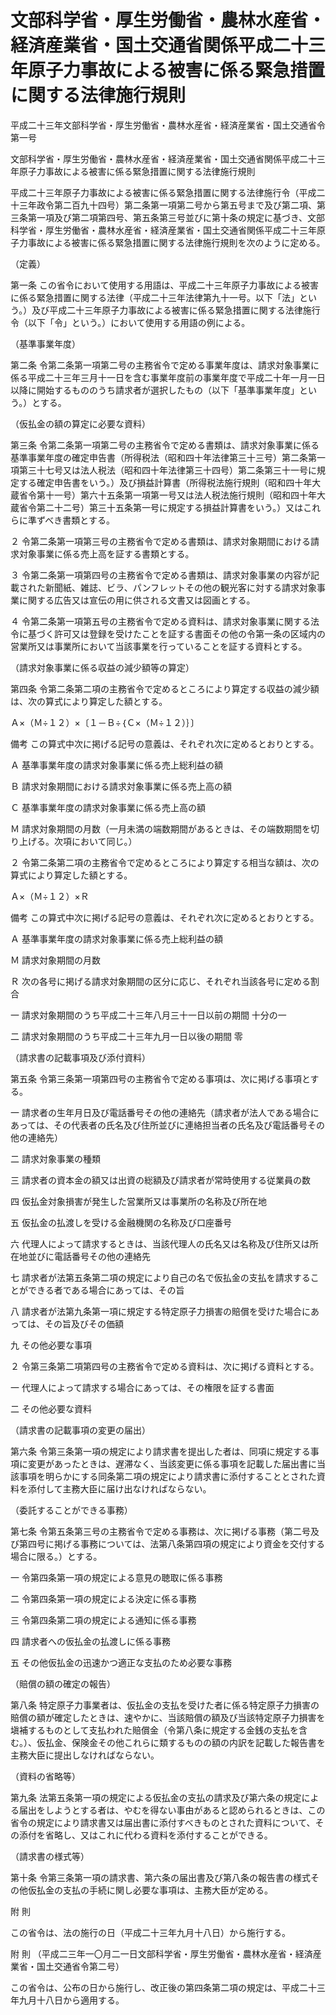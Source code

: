 # 文部科学省・厚生労働省・農林水産省・経済産業省・国土交通省関係平成二十三年原子力事故による被害に係る緊急措置に関する法律施行規則

平成二十三年文部科学省・厚生労働省・農林水産省・経済産業省・国土交通省令第一号

文部科学省・厚生労働省・農林水産省・経済産業省・国土交通省関係平成二十三年原子力事故による被害に係る緊急措置に関する法律施行規則

平成二十三年原子力事故による被害に係る緊急措置に関する法律施行令（平成二十三年政令第二百九十四号）第二条第一項第二号から第五号まで及び第二項、第三条第一項及び第二項第四号、第五条第三号並びに第十条の規定に基づき、文部科学省・厚生労働省・農林水産省・経済産業省・国土交通省関係平成二十三年原子力事故による被害に係る緊急措置に関する法律施行規則を次のように定める。

（定義）

第一条 この省令において使用する用語は、平成二十三年原子力事故による被害に係る緊急措置に関する法律（平成二十三年法律第九十一号。以下「法」という。）及び平成二十三年原子力事故による被害に係る緊急措置に関する法律施行令（以下「令」という。）において使用する用語の例による。

（基準事業年度）

第二条 令第二条第一項第二号の主務省令で定める事業年度は、請求対象事業に係る平成二十三年三月十一日を含む事業年度前の事業年度で平成二十年一月一日以降に開始するもののうち請求者が選択したもの（以下「基準事業年度」という。）とする。

（仮払金の額の算定に必要な資料）

第三条 令第二条第一項第二号の主務省令で定める書類は、請求対象事業に係る基準事業年度の確定申告書（所得税法（昭和四十年法律第三十三号）第二条第一項第三十七号又は法人税法（昭和四十年法律第三十四号）第二条第三十一号に規定する確定申告書をいう。）及び損益計算書（所得税法施行規則（昭和四十年大蔵省令第十一号）第六十五条第一項第一号又は法人税法施行規則（昭和四十年大蔵省令第二十二号）第三十五条第一号に規定する損益計算書をいう。）又はこれらに準ずべき書類とする。

２ 令第二条第一項第三号の主務省令で定める書類は、請求対象期間における請求対象事業に係る売上高を証する書類とする。

３ 令第二条第一項第四号の主務省令で定める書類は、請求対象事業の内容が記載された新聞紙、雑誌、ビラ、パンフレットその他の観光客に対する請求対象事業に関する広告又は宣伝の用に供される文書又は図画とする。

４ 令第二条第一項第五号の主務省令で定める資料は、請求対象事業に関する法令に基づく許可又は登録を受けたことを証する書面その他の令第一条の区域内の営業所又は事業所において当該事業を行っていることを証する資料とする。

（請求対象事業に係る収益の減少額等の算定）

第四条 令第二条第二項の主務省令で定めるところにより算定する収益の減少額は、次の算式により算定した額とする。

Ａ×（Ｍ÷１２）×〔１－Ｂ÷｛Ｃ×（Ｍ÷１２）｝〕

備考 この算式中次に掲げる記号の意義は、それぞれ次に定めるとおりとする。

Ａ 基準事業年度の請求対象事業に係る売上総利益の額

Ｂ 請求対象期間における請求対象事業に係る売上高の額

Ｃ 基準事業年度の請求対象事業に係る売上高の額

Ｍ 請求対象期間の月数（一月未満の端数期間があるときは、その端数期間を切り上げる。次項において同じ。）

２ 令第二条第二項の主務省令で定めるところにより算定する相当な額は、次の算式により算定した額とする。

Ａ×（Ｍ÷１２）×Ｒ

備考 この算式中次に掲げる記号の意義は、それぞれ次に定めるとおりとする。

Ａ 基準事業年度の請求対象事業に係る売上総利益の額

Ｍ 請求対象期間の月数

Ｒ 次の各号に掲げる請求対象期間の区分に応じ、それぞれ当該各号に定める割合

一 請求対象期間のうち平成二十三年八月三十一日以前の期間 十分の一

二 請求対象期間のうち平成二十三年九月一日以後の期間 零

（請求書の記載事項及び添付資料）

第五条 令第三条第一項第四号の主務省令で定める事項は、次に掲げる事項とする。

一 請求者の生年月日及び電話番号その他の連絡先（請求者が法人である場合にあっては、その代表者の氏名及び住所並びに連絡担当者の氏名及び電話番号その他の連絡先）

二 請求対象事業の種類

三 請求者の資本金の額又は出資の総額及び請求者が常時使用する従業員の数

四 仮払金対象損害が発生した営業所又は事業所の名称及び所在地

五 仮払金の払渡しを受ける金融機関の名称及び口座番号

六 代理人によって請求するときは、当該代理人の氏名又は名称及び住所又は所在地並びに電話番号その他の連絡先

七 請求者が法第五条第二項の規定により自己の名で仮払金の支払を請求することができる者である場合にあっては、その旨

八 請求者が法第九条第一項に規定する特定原子力損害の賠償を受けた場合にあっては、その旨及びその価額

九 その他必要な事項

２ 令第三条第二項第四号の主務省令で定める資料は、次に掲げる資料とする。

一 代理人によって請求する場合にあっては、その権限を証する書面

二 その他必要な資料

（請求書の記載事項の変更の届出）

第六条 令第三条第一項の規定により請求書を提出した者は、同項に規定する事項に変更があったときは、遅滞なく、当該変更に係る事項を記載した届出書に当該事項を明らかにする同条第二項の規定により請求書に添付することとされた資料を添付して主務大臣に届け出なければならない。

（委託することができる事務）

第七条 令第五条第三号の主務省令で定める事務は、次に掲げる事務（第二号及び第四号に掲げる事務については、法第八条第四項の規定により資金を交付する場合に限る。）とする。

一 令第四条第一項の規定による意見の聴取に係る事務

二 令第四条第一項の規定による決定に係る事務

三 令第四条第二項の規定による通知に係る事務

四 請求者への仮払金の払渡しに係る事務

五 その他仮払金の迅速かつ適正な支払のため必要な事務

（賠償の額の確定の報告）

第八条 特定原子力事業者は、仮払金の支払を受けた者に係る特定原子力損害の賠償の額が確定したときは、速やかに、当該賠償の額及び当該特定原子力損害を塡補するものとして支払われた賠償金（令第八条に規定する金銭の支払を含む。）、仮払金、保険金その他これらに類するものの額の内訳を記載した報告書を主務大臣に提出しなければならない。

（資料の省略等）

第九条 法第五条第一項の規定による仮払金の支払の請求及び第六条の規定による届出をしようとする者は、やむを得ない事由があると認められるときは、この省令の規定により請求書又は届出書に添付すべきものとされた資料について、その添付を省略し、又はこれに代わる資料を添付することができる。

（請求書の様式等）

第十条 令第三条第一項の請求書、第六条の届出書及び第八条の報告書の様式その他仮払金の支払の手続に関し必要な事項は、主務大臣が定める。

附 則

この省令は、法の施行の日（平成二十三年九月十八日）から施行する。

附 則 （平成二三年一〇月二一日文部科学省・厚生労働省・農林水産省・経済産業省・国土交通省令第二号）

この省令は、公布の日から施行し、改正後の第四条第二項の規定は、平成二十三年九月十八日から適用する。
